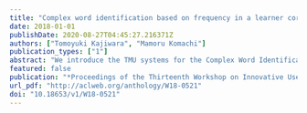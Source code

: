 ```yaml
---
title: "Complex word identification based on frequency in a learner corpus"
date: 2018-01-01
publishDate: 2020-08-27T04:45:27.216371Z
authors: ["Tomoyuki Kajiwara", "Mamoru Komachi"]
publication_types: ["1"]
abstract: "We introduce the TMU systems for the Complex Word Identification (CWI) Shared Task 2018. TMU systems use random forest classifiers and regressors whose features are the number of characters, the number of words, and the frequency of target words in various corpora. Our simple systems performed best on 5 tracks out of 12 tracks. Our ablation analysis revealed the usefulness of a learner corpus for CWI task."
featured: false
publication: "*Proceedings of the Thirteenth Workshop on Innovative Use of NLP for Building Educational Applications (BEA 13)*"
url_pdf: "http://aclweb.org/anthology/W18-0521"
doi: "10.18653/v1/W18-0521"
---
```



